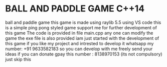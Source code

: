# BALL AND PADDLE GAME C++14
ball and paddle game
this game is made using raylib 5.5 using VS code this is a simple ping pong styled game
support me for further development of this game 
The code is provided in file main.cpp any one can modify the game
the exe file is also provided 
iam just started with the development of this game if you like my project and intrested to develop it whatsapp my number: +91 9633582183
so you can develop with me freely 
send your ideas
if you can donate gpay this number : 8138970153 (its not compulsory) just skip this
